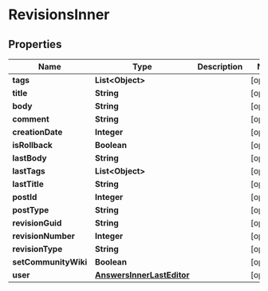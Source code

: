 

# RevisionsInner


## Properties

| Name | Type | Description | Notes |
|------------ | ------------- | ------------- | -------------|
|**tags** | **List&lt;Object&gt;** |  |  [optional] |
|**title** | **String** |  |  [optional] |
|**body** | **String** |  |  [optional] |
|**comment** | **String** |  |  [optional] |
|**creationDate** | **Integer** |  |  [optional] |
|**isRollback** | **Boolean** |  |  [optional] |
|**lastBody** | **String** |  |  [optional] |
|**lastTags** | **List&lt;Object&gt;** |  |  [optional] |
|**lastTitle** | **String** |  |  [optional] |
|**postId** | **Integer** |  |  [optional] |
|**postType** | **String** |  |  [optional] |
|**revisionGuid** | **String** |  |  [optional] |
|**revisionNumber** | **Integer** |  |  [optional] |
|**revisionType** | **String** |  |  [optional] |
|**setCommunityWiki** | **Boolean** |  |  [optional] |
|**user** | [**AnswersInnerLastEditor**](AnswersInnerLastEditor.md) |  |  [optional] |



